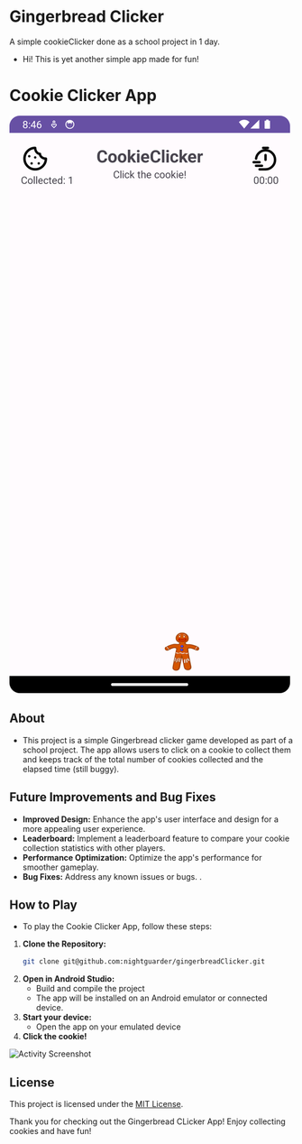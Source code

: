 # Gingerbread Clicker
A simple cookieClicker done as a school project in 1 day. 
- Hi! This is yet another simple app made for fun!
# Cookie Clicker App
![App Screenshot](app/images/maiinActivity.png)

## About
- This project is a simple Gingerbread clicker game developed as part of a school project. The app allows users to click on a cookie to collect them and keeps track of the total number of cookies collected and the elapsed time (still buggy).

## Future Improvements and Bug Fixes
- **Improved Design:** Enhance the app's user interface and design for a more appealing user experience.
- **Leaderboard:** Implement a leaderboard feature to compare your cookie collection statistics with other players.
- **Performance Optimization:** Optimize the app's performance for smoother gameplay.
- **Bug Fixes:** Address any known issues or bugs. .

## How to Play
- To play the Cookie Clicker App, follow these steps:

1. **Clone the Repository:**
   ```sh
   git clone git@github.com:nightguarder/gingerbreadClicker.git
2. **Open in Android Studio:**
   - Build and compile the project
   - The app will be installed on an Android emulator or connected device.
3. **Start your device:**
   - Open the app on your emulated device
4. **Click the cookie!**

![Activity Screenshot](app/images/startActivity.png)
## License
This project is licensed under the [MIT License](LICENSE).

Thank you for checking out the Gingerbread CLicker App! Enjoy collecting cookies and have fun!

